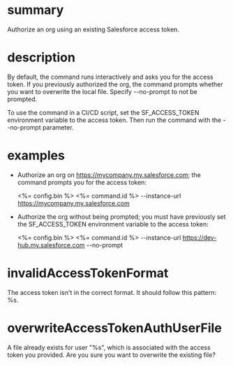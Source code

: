 # summary

Authorize an org using an existing Salesforce access token.

# description

By default, the command runs interactively and asks you for the access token. If you previously authorized the org, the command prompts whether you want to overwrite the local file. Specify --no-prompt to not be prompted.

To use the command in a CI/CD script, set the SF_ACCESS_TOKEN environment variable to the access token. Then run the command with the --no-prompt parameter.

# examples

- Authorize an org on https://mycompany.my.salesforce.com; the command prompts you for the access token:

  <%= config.bin %> <%= command.id %> --instance-url https://mycompany.my.salesforce.com

- Authorize the org without being prompted; you must have previously set the SF_ACCESS_TOKEN environment variable to the access token:

  <%= config.bin %> <%= command.id %> --instance-url https://dev-hub.my.salesforce.com --no-prompt

# invalidAccessTokenFormat

The access token isn't in the correct format.
It should follow this pattern: %s.

# overwriteAccessTokenAuthUserFile

A file already exists for user "%s", which is associated with the access token you provided.
Are you sure you want to overwrite the existing file?
